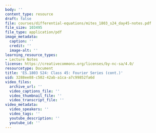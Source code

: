 ```yaml
---
body: ''
content_type: resource
draft: false
file: courses/differential-equations/mites_1803_s24_day45-notes.pdf
file_size: 103495
file_type: application/pdf
image_metadata:
  caption: ''
  credit: ''
  image-alt: ''
learning_resource_types:
- Lecture Notes
license: https://creativecommons.org/licenses/by-nc-sa/4.0/
resourcetype: Document
title: 'ES.1803 S24: Class 45: Fourier Series (cont.)'
uid: 3288ee88-c502-42ab-a1ca-a7c99852fa6d
video_files:
  archive_url: ''
  video_captions_file: ''
  video_thumbnail_file: ''
  video_transcript_file: ''
video_metadata:
  video_speakers: ''
  video_tags: ''
  youtube_description: ''
  youtube_id: ''
---
```

